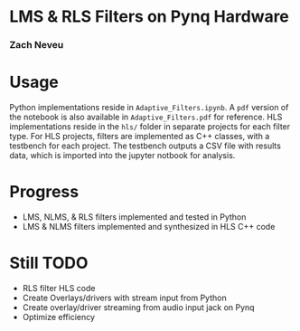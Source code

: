 # LMS & RLS Filters on Pynq Hardware
### Zach Neveu

# Usage
Python implementations reside in `Adaptive_Filters.ipynb`. A `pdf` version of the notebook is also available in `Adaptive_Filters.pdf` for reference. HLS implementations reside in the `hls/` folder in separate projects for each filter type. For HLS projects, filters are implemented as C++ classes, with a testbench for each project. The testbench outputs a CSV file with results data, which is imported into the jupyter notbook for analysis.

# Progress
+ LMS, NLMS, & RLS filters implemented and tested in Python
+ LMS & NLMS filters implemented and synthesized in HLS C++ code

# Still TODO
+ RLS filter HLS code
+ Create Overlays/drivers with stream input from Python
+ Create overlay/driver streaming from audio input jack on Pynq
+ Optimize efficiency
